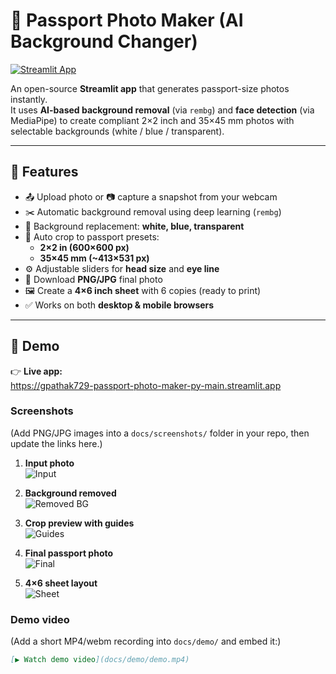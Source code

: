 # 🪪 Passport Photo Maker (AI Background Changer)

[![Streamlit App](https://img.shields.io/badge/Live_App-Streamlit-brightgreen?logo=streamlit)](https://gpathak729-passport-photo-maker-py-main.streamlit.app)

An open-source **Streamlit app** that generates passport-size photos instantly.  
It uses **AI-based background removal** (via `rembg`) and **face detection** (via MediaPipe) to create compliant 2×2 inch and 35×45 mm photos with selectable backgrounds (white / blue / transparent).  

---

## 🚀 Features
- 📤 Upload photo or 📷 capture a snapshot from your webcam
- ✂️ Automatic background removal using deep learning (`rembg`)
- 🎨 Background replacement: **white, blue, transparent**
- 📐 Auto crop to passport presets:  
  - **2×2 in (600×600 px)**  
  - **35×45 mm (~413×531 px)**
- ⚙️ Adjustable sliders for **head size** and **eye line**
- 📄 Download **PNG/JPG** final photo
- 🖼️ Create a **4×6 inch sheet** with 6 copies (ready to print)
- ✅ Works on both **desktop & mobile browsers**

---

## 📸 Demo
👉 **Live app:**  
https://gpathak729-passport-photo-maker-py-main.streamlit.app  

### Screenshots
(Add PNG/JPG images into a `docs/screenshots/` folder in your repo, then update the links here.)

1. **Input photo**  
   ![Input](docs/screenshots/input.png)

2. **Background removed**  
   ![Removed BG](docs/screenshots/removed.png)

3. **Crop preview with guides**  
   ![Guides](docs/screenshots/guides.png)

4. **Final passport photo**  
   ![Final](docs/screenshots/final.png)

5. **4×6 sheet layout**  
   ![Sheet](docs/screenshots/sheet.png)

### Demo video
(Add a short MP4/webm recording into `docs/demo/` and embed it:)

```markdown
[▶️ Watch demo video](docs/demo/demo.mp4)

